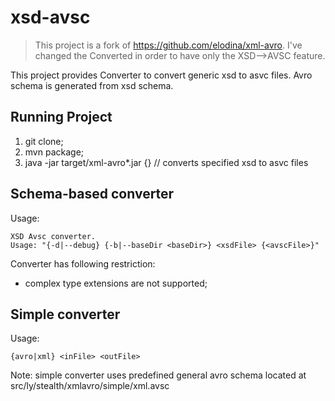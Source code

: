 # xsd-avsc

> This project is a fork of https://github.com/elodina/xml-avro. I've changed the Converted in order to have only the XSD-->AVSC feature.

This project provides Converter to convert generic xsd to asvc files.
Avro schema is generated from xsd schema.

## Running Project
1. git clone;
2. mvn package;
3. java -jar target/xml-avro*.jar <xsdFile> {<avscFile>} // converts specified xsd to asvc files

## Schema-based converter
Usage:
```
XSD Avsc converter.
Usage: "{-d|--debug} {-b|--baseDir <baseDir>} <xsdFile> {<avscFile>}"
```

Converter has following restriction:
- complex type extensions are not supported;

## Simple converter
Usage:
```
{avro|xml} <inFile> <outFile>
```
Note: simple converter uses predefined general avro schema located at src/ly/stealth/xmlavro/simple/xml.avsc
